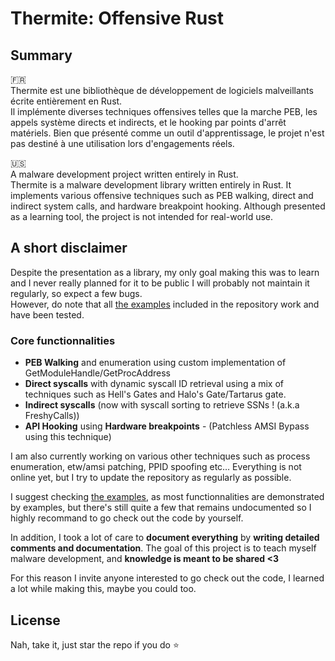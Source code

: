 # Thermite: Offensive Rust

## Summary 
:fr: \
Thermite est une bibliothèque de développement de logiciels malveillants écrite entièrement en Rust. \
Il implémente diverses techniques offensives telles que la marche PEB, les appels système directs et indirects, et le hooking par points d'arrêt matériels. Bien que présenté comme un outil d'apprentissage, le projet n'est pas destiné à une utilisation lors d'engagements réels.

:us: \
A malware development project written entirely in Rust. \
Thermite is a malware development library written entirely in Rust. It implements various offensive techniques such as PEB walking, direct and indirect system calls, and hardware breakpoint hooking. Although presented as a learning tool, the project is not intended for real-world use.



## A short disclaimer

Despite the presentation as a library, my only goal making this was to learn and I never really planned for it to be public I will probably not maintain it regularly, so expect a few bugs. \
However, do note that all [the examples](/examples/readme.md) included in the repository work and have been tested. 

### Core functionnalities

* **PEB Walking** and enumeration using custom implementation of GetModuleHandle/GetProcAddress
* **Direct syscalls** with dynamic syscall ID retrieval using a mix of techniques such as Hell's Gates and Halo's Gate/Tartarus gate.
* **Indirect syscalls** (now with syscall sorting to retrieve SSNs ! (a.k.a FreshyCalls))
* **API Hooking** using **Hardware breakpoints** - (Patchless AMSI Bypass using this technique)

I am also currently working on various other techniques such as process enumeration, etw/amsi patching, PPID spoofing etc… Everything is not online yet, but I try to update the repository as regularly as possible.

I suggest checking [the examples](/examples/readme.md), as most functionnalities are demonstrated by examples, but there's still quite a few that remains undocumented so I highly recommand to go check out the code by yourself.

In addition, I took a lot of care to **document everything** by **writing detailed comments and documentation**. The goal of this project is to teach myself malware development, and **knowledge is meant to be shared <3**

For this reason I invite anyone interested to go check out the code, I learned a lot while making this, maybe you could too.

## License

Nah, take it, just star the repo if you do :star:
